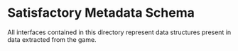 # Satisfactory Metadata Schema

All interfaces contained in this directory represent data structures present in data extracted from the game.
